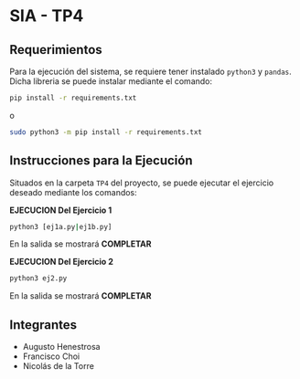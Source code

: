 # SIA - TP4

## Requerimientos

Para la ejecución del sistema, se requiere tener instalado `python3` y `pandas`. Dicha libreria se puede instalar mediante el comando:

```bash
pip install -r requirements.txt
```
o
```bash
sudo python3 -m pip install -r requirements.txt
``` 

## Instrucciones para la Ejecución

Situados en la carpeta `TP4` del proyecto, se puede ejecutar el ejercicio deseado mediante los comandos:

**EJECUCION Del Ejercicio 1**
```bash
python3 [ej1a.py|ej1b.py] 
```
En la salida se mostrará **COMPLETAR**

**EJECUCION Del Ejercicio 2**
```bash
python3 ej2.py 
```
En la salida se mostrará **COMPLETAR**


## Integrantes
- Augusto Henestrosa
- Francisco Choi
- Nicolás de la Torre